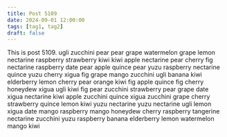 ```yaml
---
title: Post 5109
date: 2024-09-01 12:00:00
tags: [tag1, tag2]
draft: false
---
```

This is post 5109.
ugli
zucchini
pear
pear
grape
watermelon
grape
lemon
nectarine
raspberry
strawberry
kiwi
kiwi
apple
nectarine
pear
cherry
fig
nectarine
raspberry
date
pear
apple
quince
pear
yuzu
raspberry
nectarine
quince
yuzu
cherry
xigua
fig
grape
mango
zucchini
ugli
banana
kiwi
elderberry
lemon
cherry
pear
orange
kiwi
fig
apple
quince
fig
cherry
honeydew
xigua
ugli
kiwi
fig
pear
zucchini
strawberry
pear
grape
date
xigua
nectarine
kiwi
apple
zucchini
quince
xigua
zucchini
grape
cherry
strawberry
quince
lemon
kiwi
yuzu
nectarine
yuzu
nectarine
ugli
lemon
xigua
date
mango
raspberry
mango
honeydew
cherry
raspberry
tangerine
nectarine
zucchini
yuzu
raspberry
banana
elderberry
lemon
watermelon
mango
kiwi
